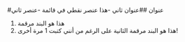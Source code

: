 #عنوان
##عنوان ثاني
-هذا عنصر نقطي في قائمة
-عنصر ثاني
1. هذا هو البند مرقمة
1. هذا هو البند مرقمة الثانية على الرغم من أنني كتبت 1 مرة أخرى!
